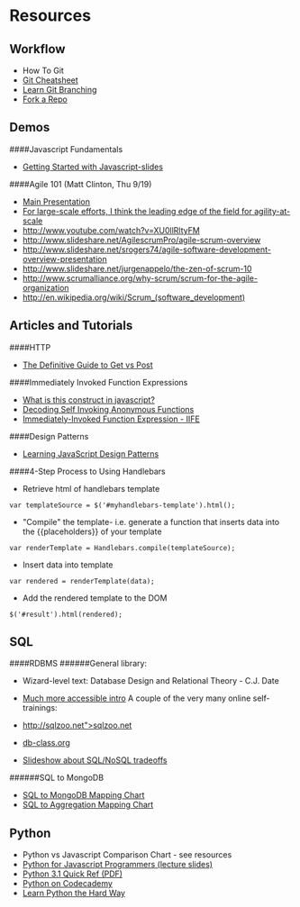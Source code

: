 Resources
=========

Workflow
--------
* How To Git
* [Git Cheatsheet](https://gist.github.com/metaraine/5128563)
* [Learn Git Branching](http://pcottle.github.io/learnGitBranching/)
* [Fork a Repo](https://help.github.com/articles/fork-a-repo)

Demos
-----
####Javascript Fundamentals
* [Getting Started with Javascript-slides](http://metaraine.github.io/gettingStartedJS)

####Agile 101 (Matt Clinton, Thu 9/19)
* [Main Presentation](http://www.slideshare.net/jaaronfarr/scrum-agile-for-everyone?from_search=1)
* [For large-scale efforts, I think the leading edge of the field for agility-at-scale](http://scaledagileframework.com/)
* http://www.youtube.com/watch?v=XU0llRltyFM
* http://www.slideshare.net/AgilescrumPro/agile-scrum-overview
* http://www.slideshare.net/srogers74/agile-software-development-overview-presentation
* http://www.slideshare.net/jurgenappelo/the-zen-of-scrum-10
* http://www.scrumalliance.org/why-scrum/scrum-for-the-agile-organization
* http://en.wikipedia.org/wiki/Scrum_(software_development)

Articles and Tutorials
----------------------
####HTTP
* [The Definitive Guide to Get vs Post](http://blog.teamtreehouse.com/the-definitive-guide-to-get-vs-post)

####Immediately Invoked Function Expressions
* [What is this construct in javascript?](http://stackoverflow.com/questions/8228281/what-is-this-construct-in-javascript)
* [Decoding Self Invoking Anonymous Functions](http://blog.themeforest.net/tutorials/ask-jw-decoding-self-invoking-anonymous-functions/)
* [Immediately-Invoked Function Expression - IIFE](http://benalman.com/news/2010/11/immediately-invoked-function-expression/)

####Design Patterns
* [Learning JavaScript Design Patterns](http://addyosmani.com/resources/essentialjsdesignpatterns/book/)

####4-Step Process to Using Handlebars
* Retrieve html of handlebars template

```
var templateSource = $('#myhandlebars-template').html();
```

* "Compile" the template- i.e. generate a function that inserts data into the {{placeholders}} of your template

```
var renderTemplate = Handlebars.compile(templateSource);
```

* Insert data into template

```
var rendered = renderTemplate(data);
```

* Add the rendered template to the DOM

```
$('#result').html(rendered);
```

SQL
---
####RDBMS
######General library:
* Wizard-level text: Database Design and Relational Theory - C.J. Date
* [Much more accessible intro](http://www.amazon.com/Manga-Guide-Databases-Mana-Takahashi/dp/1593271905)
A couple of the very many online self-trainings:
* http://sqlzoo.net">sqlzoo.net
* [db-class.org](http://db-class.org)

* [Slideshow about SQL/NoSQL tradeoffs](http://www.slideshare.net/vanuganti/sqlnosql-how-to-choose)

######SQL to MongoDB
* [SQL to MongoDB Mapping Chart](http://docs.mongodb.org/manual/reference/sql-comparison/)
* [SQL to Aggregation Mapping Chart](http://docs.mongodb.org/manual/reference/sql-aggregation-comparison/)

Python
------
* Python vs Javascript Comparison Chart - see resources
* [Python for Javascript Programmers (lecture slides)](http://slid.es/rainelourie/python-for-javascript-programmers/fullscreen)
* [Python 3.1 Quick Ref (PDF)](http://cloud.github.com/downloads/kroger/python-quick-ref/python-quick-ref.pdf)
* [Python on Codecademy](http://www.codecademy.com/tracks/python)
* [Learn Python the Hard Way](http://learnpythonthehardway.org/book/)
